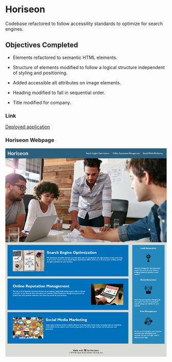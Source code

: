 # Horiseon

Codebase refactored to follow accessility standards to optimize for search engines.

## Objectives Completed

* Elements refactored to semantic HTML elements.

* Structure of elements modified to follow a logical structure independent of styling and positioning.

* Added accessible alt attributes on image elements.

* Heading modified to fall in sequential order.

* Title modified for company.

### Link

[Deployed application](https://corycalaway.github.io/urban-octo-telegram/)

### Horiseon Webpage

![Screenshot-of-website](assets/images/webpage-screenshot.png)
